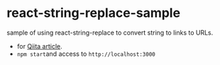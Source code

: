# react-string-replace-sample
sample of using react-string-replace to convert string to links to URLs.

- for [Qiita article](http://qiita.com/shisama/items/d214ea44056e63252bd5).
- `npm start`and access to `http://localhost:3000`
